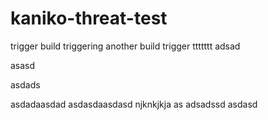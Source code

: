 # kaniko-threat-test

trigger build
triggering another build
trigger
ttttttt
adsad

asasd

asdads


asdadaasdad
asdasdaasdasd
njknkjkja
as
adsadssd
asdasd
